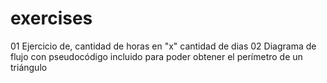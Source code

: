 # exercises
01 Ejercicio de, cantidad de horas en "x" cantidad de dias
02 Diagrama de flujo con pseudocódigo incluido para poder obtener el perímetro de un triángulo
